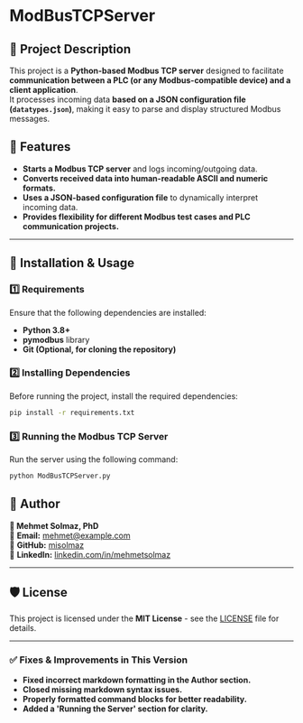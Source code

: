 # ModBusTCPServer

## 📖 Project Description
This project is a **Python-based Modbus TCP server** designed to facilitate **communication between a PLC (or any Modbus-compatible device) and a client application**.  
It processes incoming data **based on a JSON configuration file (`datatypes.json`)**, making it easy to parse and display structured Modbus messages.

## 🎯 **Features**
- **Starts a Modbus TCP server** and logs incoming/outgoing data.
- **Converts received data into human-readable ASCII and numeric formats.**
- **Uses a JSON-based configuration file** to dynamically interpret incoming data.
- **Provides flexibility for different Modbus test cases and PLC communication projects.**

---

## 🚀 **Installation & Usage**

### 1️⃣ **Requirements**
Ensure that the following dependencies are installed:
- **Python 3.8+**  
- **pymodbus** library  
- **Git (Optional, for cloning the repository)**  

### 2️⃣ **Installing Dependencies**
Before running the project, install the required dependencies:

```sh
pip install -r requirements.txt
```

### 3️⃣ **Running the Modbus TCP Server**
Run the server using the following command:

```sh
python ModBusTCPServer.py
```

## 📝 Author

**👤 Mehmet Solmaz, PhD**  
📧 **Email:** mehmet@example.com  
🔗 **GitHub:** [misolmaz](https://github.com/misolmaz)  
🔗 **LinkedIn:** [linkedin.com/in/mehmetsolmaz](https://linkedin.com/in/mehmetsolmaz)  

---

## 🛡️ License
This project is licensed under the **MIT License** - see the [LICENSE](LICENSE) file for details.

---

### ✅ Fixes & Improvements in This Version
- **Fixed incorrect markdown formatting in the Author section.**
- **Closed missing markdown syntax issues.**
- **Properly formatted command blocks for better readability.**
- **Added a 'Running the Server' section for clarity.**
 